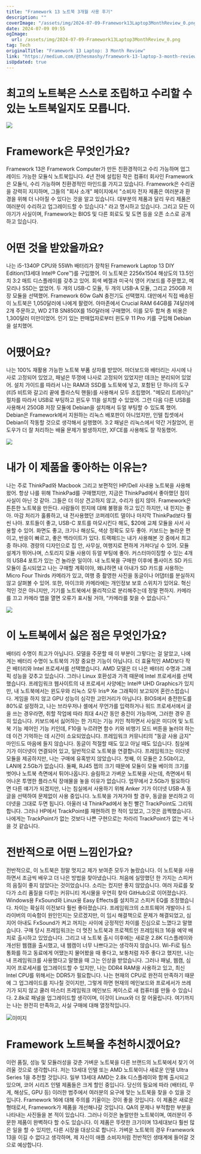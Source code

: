 ```yaml
---
title: "Framework 13 노트북 3개월 사용 후기"
description: ""
coverImage: "/assets/img/2024-07-09-Framework13Laptop3MonthReview_0.png"
date: 2024-07-09 09:55
ogImage: 
  url: /assets/img/2024-07-09-Framework13Laptop3MonthReview_0.png
tag: Tech
originalTitle: "Framework 13 Laptop: 3 Month Review"
link: "https://medium.com/@thesmashy/framework-13-laptop-3-month-review-481463bf9edd"
isUpdated: true
---
```






# 최고의 노트북은 스스로 조립하고 수리할 수있는 노트북일지도 모릅니다.

![](/assets/img/2024-07-09-Framework13Laptop3MonthReview_0.png)

# Framework은 무엇인가요?

Framework 13은 Framework Computer가 만든 친환경적이고 수리 가능하며 업그레이드 가능한 모듈식 노트북입니다. 4년 전에 설립된 작은 컴퓨터 회사인 Framework은 모듈식, 수리 가능하며 친환경적인 마인드를 가지고 있습니다. Framework은 수리권을 강력히 지지하며, 그들의 "회사 소개" 페이지에서 "소비자 전자 제품은 여러분과 환경을 위해 더 나아질 수 있다는 것을 알고 있습니다. 대부분의 제품과 달리 우리 제품은 여러분이 수리하고 업그레이드할 수 있습니다." 라고 명시하고 있습니다. 그리고 모든 이야기가 사실이며, Framework는 BIOS 및 다른 회로도 및 도면 등을 오픈 소스로 공개하고 있습니다.

<div class="content-ad"></div>

# 어떤 것을 받았을까요?

나는 i5-1340P CPU와 55Wh 배터리가 장착된 Framework Laptop 13 DIY Edition(13세대 Intel® Core™)를 구입했어. 이 노트북은 2256x1504 해상도의 13.5인치 3:2 매트 디스플레이를 갖추고 있어. 회색 베젤과 미국식 영어 키보드를 주문했고, 메모리나 SSD는 없었어. 두 개의 USB-C 모듈, 두 개의 USB-A 모듈, 그리고 250GB 저장 모듈을 선택했어. Framework 60w GaN 충전기도 선택했지. 대만에서 직접 배송된 이 노트북은 1,050달러에 나에게 팔렸어. 아마존에서 Crucial RAM 64GB를 74달러에 2개 주문하고, WD 2TB SN850X를 150달러에 구매했어. 이를 모두 합쳐 총 비용은 1,300달러 미만이었어. 인기 있는 판매업자로부터 윈도우 11 Pro 키를 구입해 Debian을 설치했어.

# 어땠어요?

나는 100% 재활용 가능한 노트북 부품 상자를 받았어. 마더보드와 배터리는 샤시에 나사로 고정되어 있었고, 패널은 뚜껑에 나사로 고정되어 있었지만 데크는 분리되어 있었어. 설치 가이드를 따라서 나는 RAM과 SSD를 노트북에 넣고, 포함된 단 하나의 도구(티5 비트와 갈고리 끝에 플라스틱 핸들)를 사용해서 모두 조립했어. "메모리 트레이닝" 절차를 따라서 USB로 부팅하고 윈도우 11을 설치할 수 있었어. 그런 다음 다른 USB를 사용해서 250GB 저장 모듈에 Debian을 설치해서 듀얼 부팅할 수 있도록 했어. Debian은 Framework에서 지원하는 리눅스 배포판이 아니었지만, 인텔 칩셋에서 Debian이 작동할 것으로 생각해서 실행했어. 3:2 패널은 리눅스에서 약간 거칠었어, 윈도우가 더 잘 처리하는 배율 문제가 발생하지만, XFCE를 사용해도 잘 작동했어.

<div class="content-ad"></div>


<img src="/assets/img/2024-07-09-Framework13Laptop3MonthReview_1.png" />

# 내가 이 제품을 좋아하는 이유는?

나는 주로 ThinkPad와 Macbook 그리고 보편적인 HP/Dell 사내용 노트북을 사용해왔어. 항상 나를 위해 ThinkPad를 구매했지만, 지금은 ThinkPad에서 좋아했던 점이 사실이 아닌 것 같아. 그들은 더 이상 견고하지 않고, 수리가 쉽지 않아. Framework은 튼튼한 노트북을 만든다. 사람들이 힌지에 대해 불평을 하고 있긴 하지만, 내 힌지는 좋아. 마감 처리가 훌륭하고, 내 전사용했던 코퍼레이트 델이나 마지막 ThinkPad보다 훨씬 나아. 포트들이 좋고, USB-C 포트를 마모시킨다 해도, $20에 교체 모듈을 사서 사용할 수 있어. 화면도 좋고, 크기나 해상도, 색상 정확도 모두 좋아. 키보드는 놀라운 편이고, 반응이 빠르고, 좋은 백라이트가 있다. 트랙패드는 내가 사용해본 것 중에서 최고 중 하나야. 경량의 디자인으로 집 안, 사무실, 여행지로 편하게 가져다닐 수 있어. 모듈 설계가 뛰어나며, 스토리지 모듈 사용이 듀얼 부팅에 좋아. 커스터마이징할 수 있는 4개의 USB4 포트가 있는 건 놀라운 일이야. 내 노트북을 구매한 이후에 풀사이즈 SD 카드 모듈이 출시되었고 나는 구매할 계획이야, 왜냐하면 내 아내가 SD 카드를 사용하는 Micro Four Thirds 카메라가 있고, 여행 중 촬영한 사진을 동글이나 어댑터를 분실하지 않고 살펴볼 수 있어. 또한, 마이크와 카메라에는 개인정보 보호 스위치가 있어요. 혁신적인 것은 아니지만, 기기를 노트북에서 물리적으로 분리해주는데 정말 편하지. 카메라를 끄고 카메라 앱을 열면 오류가 표시될 거야, “카메라를 찾을 수 없습니다.”

<img src="/assets/img/2024-07-09-Framework13Laptop3MonthReview_2.png" />


<div class="content-ad"></div>

# 이 노트북에서 싫은 점은 무엇인가요?

배터리 수명이 최고가 아닙니다. 모델을 주문할 때 이 부분이 그렇다는 걸 알았고, 나에게는 배터리 수명이 노트북의 가장 중요한 기능이 아닙니다. 더 효율적인 AMD보다 작은 배터리와 Intel 프로세서를 선택했습니다. AMD 모델은 더 나은 배터리 수명과 그래픽 성능을 갖추고 있습니다. 그러나 Linux 호환성과 가격 때문에 Intel 프로세서를 선택했습니다. 프레임워크 웹사이트의 내 프로세서 사양에는 Intel® UHD Graphics가 있지만, 내 노트북에서는 윈도우와 리눅스 모두 Iris® Xe 그래픽이 보고되어 혼란스럽습니다. 게임을 하지 않고 GPU 성능이 심각한 고민거리가 아닙니다. BIOS에서 충전한도를 80%로 설정하고, 나는 브라우저나 셸에서 무언가를 입력하거나 워드 프로세서에서 글을 쓰는 경우라면, 취할 작업에 따라 최대 4시간 동안 충전이 가능하며, 그러한 경우 흔히 있습니다. 키보드에서 싫어하는 한 가지는 기능 키인 척하면서 사실은 미디어 및 노트북 기능 제어인 기능 키인데, F10을 누르려면 함수 키와 비행기 모드 버튼을 눌러야 하는데 이건 기억하는 데 시간이 소요되었습니다. 프레임워크 커뮤니티의 "동글 사용 금지" 마인드도 마음에 들지 않습니다. 동글이 적절할 때도 있고 아닐 때도 있습니다. 침실에 기가 이더넷이 연결되어 있고, 일반적으로 노트북을 연결합니다. 프레임워크는 이더넷 모듈을 제공하지만, 나는 구매에 유혹받지 않았습니다. 첫째, 이 모듈은 2.5Gb이고, LAN에 2.5Gb가 없습니다. 둘째, RJ45 젭의 크기 때문에 모듈이 모듈 베이의 크기를 벗어나 노트북 측면에서 튀어나옵니다. 슬림하고 가벼운 노트북을 사는데, 측면에서 튀어나온 투명한 플라스틱 장애물을 놓을 이유가 없습니다. 업무에서 2.5Gb가 필요하다면 다른 얘기가 되겠지만, 나는 침실에서 사용하기 위해 Anker 기가 이더넷 USB-A 동글을 선택하여 문제없이 사용 중입니다. 노트북을 가져가야 할 경우, 동글을 분리하고 이더넷을 그대로 두면 됩니다. 아울러 내 ThinkPad에서 놓친 빨간 TrackPoint도 그리워합니다. 그러나 HP에서 TrackPoint를 재현하려 한 적이 있었고, 그것은 끔찍했습니다. 나에게는 TrackPoint가 없는 것보다 나쁜 구현으로는 차라리 TrackPoint가 없는 게 나을 것 같습니다.

# 전반적으로 어떤 느낌인가요?

전반적으로, 이 노트북은 정말 멋지고 제가 보여준 모두가 놀랐습니다. 이 노트북을 사용하면서 조금씩 배우고 더 나은 방법을 찾아냈습니다. 처음에 실망했던 한 가지는 스피커의 음질이 좋지 않았다는 것이었습니다. 소리는 컸지만 좋지 않았습니다. 여러 자료를 찾다가 소리 품질을 다루는 커뮤니티 게시물을 우연히 찾아 GitHub으로 이어졌습니다. Windows용 FxSound와 Linux용 Easy Effects를 설치하고 스피커 EQ를 조정했습니다. 차이는 확실히 이전보다 훨씬 좋아졌습니다. 프레임워크의 소프트웨어 개발이나 드라이버의 미숙함이 원인인지는 모르겠지만, 이 임시 해결책으로 문제가 해결되었고, 심지어 아내도 FxSound가 켜고 꺼지는 사이에 긍정적인 차이를 진심으로 느꼈다고 말했습니다. 구매 당시 프레임워크는 더 멋진 노트북과 프로젝트인 프레임워크 16을 예약 배치로 출시하고 있었습니다. 그리고 내 노트북 출시 이후에는 새로운 2.8K 디스플레이와 개선된 웹캠을 출시했고, 내 웹캠이 너무 나쁘다고는 생각하지 않습니다. Wi-Fi로 팀스 통화를 하고 동료에게 어땠는지 물어봤을 때 좋다고, 보통처럼 자주 좋다고 했지만, 나는 내 프레임워크를 사용했다고 말했을 때 그는 인상을 받았습니다. 그러나 패널, 웹캠, 심지어 프로세서를 업그레이드할 수 있지만, 나는 DDR4 RAM을 사용하고 있고, 최신 Intel CPU를 위해서는 DDR5가 필요합니다. 나는 현재의 CPU로 완전히 만족하기 때문에 그 업그레이드를 지나칠 것이지만, 그렇게 하면 현재의 메인보드와 프로세서가 쓰레기가 되지 않고 쿨러 마스터 프레임워크 메인보드 케이스로 새 컴퓨터를 만들 수 있습니다. 2.8k로 패널을 업그레이드할 생각이며, 이것이 Linux와 더 잘 어울립니다. 여기까지는 나는 완전히 만족하고, 사실 구매에 대해 열정적입니다.

<div class="content-ad"></div>

![이미지](/assets/img/2024-07-09-Framework13Laptop3MonthReview_3.png)

# Framework 노트북을 추천하시겠어요?

이런 품질, 성능 및 모듈러성을 갖춘 가벼운 노트북을 다른 브랜드의 노트북에서 찾기 어려울 것으로 생각합니다. 저는 13세대 인텔 또는 AMD 노트북이나 새로운 인텔 Ultra Series 1을 추천할 것입니다. 일부 13세대 AMD는 2.8k 디스플레이와 함께 출시되고 있으며, 코어 시리즈 인텔 제품들은 크게 할인 중입니다. 당신의 필요에 따라 (배터리, 무게, 해상도, GPU 등) 이러한 범주에서 여러분의 요구에 맞는 노트북을 찾을 수 있을 것입니다. Framework 16에 대해 주의를 기울이는 것이 좋을 것입니다. 이 제품은 새로운 형태로서, Framework가 제품을 개선해나갈 것입니다. QA의 문제나 부적합한 부분을 나타내는 사진들을 본 적이 있습니다. 그러나 이것은 놀랄만한 노트북이며, 여러분이 주문한 제품이 완벽하다 할 수도 있습니다. 이 제품은 뚜렷한 크기이며 13세대보다 훨씬 많은 일을 할 수 있지만, 다른 시장을 대상으로 합니다. 가벼운 노트북의 경우 Framework 13을 이길 수 없다고 생각하며, 제 자신이 애플 소비자처럼 전반적인 생태계에 들어갈 것으로 예상합니다.